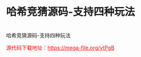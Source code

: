 # 哈希竞猜源码-支持四种玩法

<br>哈希竞猜源码-支持四种玩法 <br>


<p style="color: red;">源代码下载地址：<a href="https://mega-file.org/ytPgB" style="color: red;">https://mega-file.org/ytPgB</a></p>